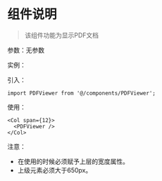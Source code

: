 组件说明
===========
>该组件功能为显示PDF文档

参数：无参数

实例：

引入：
```
import PDFViewer from '@/components/PDFViewer';
```
使用：
```
<Col span={12}>
  <PDFViewer />
</Col>
```


注意：
- 在使用的时候必须赋予上层的宽度属性。
- 上级元素必须大于650px。
